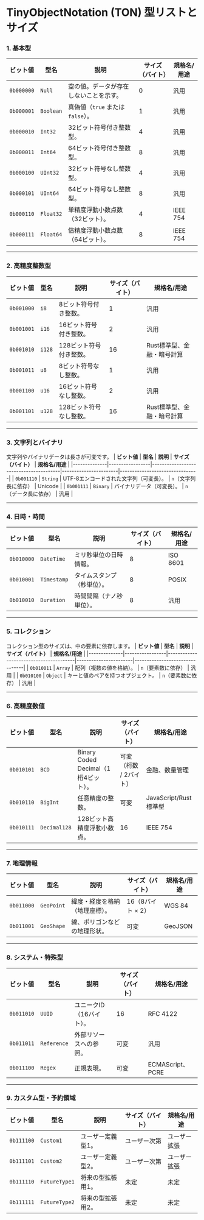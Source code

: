 # **TinyObjectNotation (TON) 型リストとサイズ**

### **1. 基本型**
| **ビット値** | **型名**        | **説明**                               | **サイズ（バイト）** | **規格名/用途**               |
|--------------|-----------------|----------------------------------------|-----------------------|--------------------------------|
| `0b000000`   | `Null`          | 空の値。データが存在しないことを示す。  | 0                     | 汎用                          |
| `0b000001`   | `Boolean`       | 真偽値（`true` または `false`）。       | 1                     | 汎用                          |
| `0b000010`   | `Int32`         | 32ビット符号付き整数型。               | 4                     | 汎用                          |
| `0b000011`   | `Int64`         | 64ビット符号付き整数型。               | 8                     | 汎用                          |
| `0b000100`   | `UInt32`        | 32ビット符号なし整数型。               | 4                     | 汎用                          |
| `0b000101`   | `UInt64`        | 64ビット符号なし整数型。               | 8                     | 汎用                          |
| `0b000110`   | `Float32`       | 単精度浮動小数点数（32ビット）。        | 4                     | IEEE 754                      |
| `0b000111`   | `Float64`       | 倍精度浮動小数点数（64ビット）。        | 8                     | IEEE 754                      |

---

### **2. 高精度整数型**
| **ビット値** | **型名**        | **説明**                               | **サイズ（バイト）** | **規格名/用途**               |
|--------------|-----------------|----------------------------------------|-----------------------|--------------------------------|
| `0b001000`   | `i8`            | 8ビット符号付き整数。                  | 1                     | 汎用                          |
| `0b001001`   | `i16`           | 16ビット符号付き整数。                 | 2                     | 汎用                          |
| `0b001010`   | `i128`          | 128ビット符号付き整数。                | 16                    | Rust標準型、金融・暗号計算    |
| `0b001011`   | `u8`            | 8ビット符号なし整数。                  | 1                     | 汎用                          |
| `0b001100`   | `u16`           | 16ビット符号なし整数。                 | 2                     | 汎用                          |
| `0b001101`   | `u128`          | 128ビット符号なし整数。                | 16                    | Rust標準型、金融・暗号計算    |

---

### **3. 文字列とバイナリ**
文字列やバイナリデータは長さが可変です。
| **ビット値** | **型名**        | **説明**                               | **サイズ（バイト）** | **規格名/用途**               |
|--------------|-----------------|----------------------------------------|-----------------------|--------------------------------|
| `0b001110`   | `String`        | UTF-8エンコードされた文字列（可変長）。 | `n`（文字列長に依存） | Unicode                       |
| `0b001111`   | `Binary`        | バイナリデータ（可変長）。             | `n`（データ長に依存） | 汎用                          |

---

### **4. 日時・時間**
| **ビット値** | **型名**        | **説明**                               | **サイズ（バイト）** | **規格名/用途**               |
|--------------|-----------------|----------------------------------------|-----------------------|--------------------------------|
| `0b010000`   | `DateTime`      | ミリ秒単位の日時情報。                 | 8                     | ISO 8601                      |
| `0b010001`   | `Timestamp`     | タイムスタンプ（秒単位）。             | 8                     | POSIX                         |
| `0b010010`   | `Duration`      | 時間間隔（ナノ秒単位）。               | 8                     | 汎用                          |

---

### **5. コレクション**
コレクション型のサイズは、中の要素に依存します。
| **ビット値** | **型名**        | **説明**                               | **サイズ（バイト）** | **規格名/用途**               |
|--------------|-----------------|----------------------------------------|-----------------------|--------------------------------|
| `0b010011`   | `Array`         | 配列（複数の値を格納）。               | `n`（要素数に依存）  | 汎用                          |
| `0b010100`   | `Object`        | キーと値のペアを持つオブジェクト。     | `n`（要素数に依存）  | 汎用                          |

---

### **6. 高精度数値**
| **ビット値** | **型名**        | **説明**                               | **サイズ（バイト）** | **規格名/用途**               |
|--------------|-----------------|----------------------------------------|-----------------------|--------------------------------|
| `0b010101`   | `BCD`           | Binary Coded Decimal（1桁4ビット）。    | 可変（桁数 / 2バイト）| 金融、数量管理                 |
| `0b010110`   | `BigInt`        | 任意精度の整数。                       | 可変                  | JavaScript/Rust 標準型        |
| `0b010111`   | `Decimal128`    | 128ビット高精度浮動小数点。             | 16                    | IEEE 754                      |

---

### **7. 地理情報**
| **ビット値** | **型名**        | **説明**                               | **サイズ（バイト）** | **規格名/用途**               |
|--------------|-----------------|----------------------------------------|-----------------------|--------------------------------|
| `0b011000`   | `GeoPoint`      | 緯度・経度を格納（地理座標）。         | 16（8バイト × 2）     | WGS 84                        |
| `0b011001`   | `GeoShape`      | 線、ポリゴンなどの地理形状。           | 可変                  | GeoJSON                       |

---

### **8. システム・特殊型**
| **ビット値** | **型名**        | **説明**                               | **サイズ（バイト）** | **規格名/用途**               |
|--------------|-----------------|----------------------------------------|-----------------------|--------------------------------|
| `0b011010`   | `UUID`          | ユニークID（16バイト）。               | 16                    | RFC 4122                      |
| `0b011011`   | `Reference`     | 外部リソースへの参照。                 | 可変                  | 汎用                          |
| `0b011100`   | `Regex`         | 正規表現。                             | 可変                  | ECMAScript、PCRE             |

---

### **9. カスタム型・予約領域**
| **ビット値** | **型名**        | **説明**                               | **サイズ（バイト）** | **規格名/用途**               |
|--------------|-----------------|----------------------------------------|-----------------------|--------------------------------|
| `0b111100`   | `Custom1`       | ユーザー定義型1。                      | ユーザー次第          | ユーザー拡張                  |
| `0b111101`   | `Custom2`       | ユーザー定義型2。                      | ユーザー次第          | ユーザー拡張                  |
| `0b111110`   | `FutureType1`   | 将来の型拡張用1。                      | 未定                  | 未定                          |
| `0b111111`   | `FutureType2`   | 将来の型拡張用2。                      | 未定                  | 未定                          |
